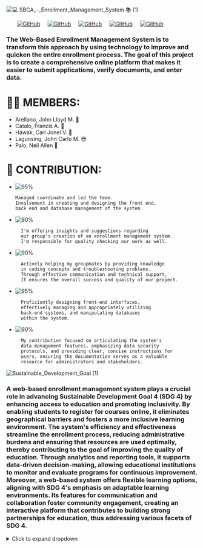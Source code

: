 ![💻 SBCA_-_Enrollment_Management_System 📚 (1)](https://github.com/Catalo21/sbcaEMS/assets/96164347/db18c2c7-93c8-4862-95b2-09250a89abc5)

&nbsp; &nbsp; &nbsp; &nbsp;[![GitHub](https://img.shields.io/badge/GitHub-jlarellano05-black?style=flat&logo=github)](https://github.com/jlarellano05) &nbsp; &nbsp; [![GitHub](https://img.shields.io/badge/GitHub-Catalo21-black?style=flat&logo=github)](https://github.com/Catalo21) &nbsp; &nbsp; [![GitHub](https://img.shields.io/badge/GitHub-crljnl-black?style=flat&logo=github)](https://github.com/crljnl) &nbsp; &nbsp; [![GitHub](https://img.shields.io/badge/GitHub-JohnCarloLagunsing-black?style=flat&logo=github)](https://github.com/JohnCarloLagunsing) &nbsp; &nbsp; [![GitHub](https://img.shields.io/badge/GitHub-NeilAllenn-black?style=flat&logo=github)](https://github.com/NeilAllenn)

### The Web-Based Enrollment Management System is to transform this approach by using technology to improve and quicken the entire enrollment process. The goal of this project is to create a comprehensive online platform that makes it easier to submit applications, verify documents, and enter data.

# 🙋‍♂️ MEMBERS: 
- Arellano, John Lloyd M. 🥵   
- Catalo, Francis A. 🤤
- Hawak, Carl Jonel V. 🤑        
- Lagunsing, John Carlo M. 😎
- Palo, Neil Allen 🤪
  

# 🤝 CONTRIBUTION: 
  - ![95%](https://progress-bar.dev/95?title=Arellano)

        Managed coordinate and led the team.
        Involvement in creating and designing the front end,
        back end and database management of the system  
- ![90%](https://progress-bar.dev/90?title=Catalo)

        I'm offering insights and suggestions regarding
        our group's creation of an enrollment management system.
        I'm responsible for quality checking our work as well.
- ![90%](https://progress-bar.dev/90?title=Hawak)

        Actively helping my groupmates by providing knowledge
        in coding concepts and troubleshooting problems.
        Through effective communication and technical support,
        It ensures the overall success and quality of our project.
- ![95%](https://progress-bar.dev/95?title=Lagunsing)

        Proficiently designing front-end interfaces,
        effectively managing and appropriately utilizing
        back-end systems, and manipulating databases
        within the system.
- ![90%](https://progress-bar.dev/90?title=Palo)

        My contribution focused on articulating the system's
        data management features, emphasizing data security
        protocols, and providing clear, concise instructions for
        users, ensuring the documentation serves as a valuable
        resource for administrators and stakeholders.

![Sustainable_Development_Goal (1)](https://github.com/Catalo21/sbcaEMS/assets/96164347/8177b3f3-ac65-4ab1-8cac-ae630a83dc35)

###         A web-based enrollment management system plays a crucial role in advancing Sustainable Development Goal 4 (SDG 4) by enhancing access to education and promoting inclusivity. By enabling students to register for courses online, it eliminates geographical barriers and fosters a more inclusive learning environment. The system's efficiency and effectiveness streamline the enrollment process, reducing administrative burdens and ensuring that resources are used optimally, thereby contributing to the goal of improving the quality of education. Through analytics and reporting tools, it supports data-driven decision-making, allowing educational institutions to monitor and evaluate programs for continuous improvement. Moreover, a web-based system offers flexible learning options, aligning with SDG 4's emphasis on adaptable learning environments. Its features for communication and collaboration foster community engagement, creating an interactive platform that contributes to building strong partnerships for education, thus addressing various facets of SDG 4.


<details>
  <summary>Click to expand dropdown</summary>
  
  ![Screenshot 2023-12-06 195732](https://github.com/Catalo21/sbcaEMS/assets/96164347/0aec2bad-2d04-4e08-8464-c210ebc93a70)
  ![Screenshot 2023-12-06 195712](https://github.com/Catalo21/sbcaEMS/assets/96164347/bc828b53-334e-4b04-a61e-9e7e6b8987f1)
  ![Screenshot 2023-12-06 195533](https://github.com/Catalo21/sbcaEMS/assets/96164347/72645a07-6f78-45e5-a619-436b67735075)
  ![Screenshot 2023-12-06 195517](https://github.com/Catalo21/sbcaEMS/assets/96164347/df13128f-9d6e-4392-9dbe-75adbd188924)
  ![Screenshot 2023-12-06 195452](https://github.com/Catalo21/sbcaEMS/assets/96164347/4c521f8d-c686-4d25-9926-e72a2b0d93e4)
  ![Screenshot 2023-12-06 195415](https://github.com/Catalo21/sbcaEMS/assets/96164347/e44404d9-4f18-4dd9-8d49-c421fea043bc)
  ![Screenshot 2023-12-06 195328](https://github.com/Catalo21/sbcaEMS/assets/96164347/47ccbb54-3827-4b12-adcf-548a6dbe40f5)


  </details>

